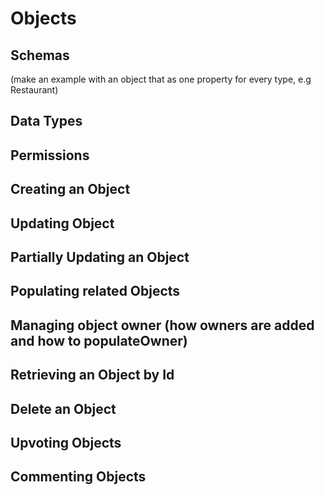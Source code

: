 # Objects
## Schemas
(make an example with an object that as one property for every type, e.g Restaurant)
## Data Types
## Permissions
## Creating an Object
## Updating Object
## Partially Updating an Object
## Populating related Objects
## Managing object owner (how owners are added and how to populateOwner)
## Retrieving an Object by Id
## Delete an Object
## Upvoting Objects
## Commenting Objects
